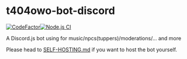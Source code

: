 # t404owo-bot-discord

[![CodeFactor](https://www.codefactor.io/repository/github/t404owo/t404owo-bot-discord/badge/main)](https://www.codefactor.io/repository/github/t404owo/t404owo-bot-discord/overview/main)[![Node.js CI](https://github.com/t404owo/t404owo-bot-discord/actions/workflows/node.js.yml/badge.svg)](https://github.com/t404owo/t404owo-bot-discord/actions/workflows/node.js.yml)

A Discord.js bot using for music/npcs(tuppers)/moderations/... and more

Please head to [SELF-HOSTING.md](./SELF-HOSTING.md) if you want to host the bot yourself.
